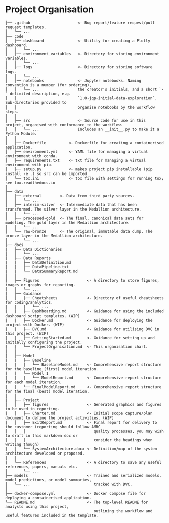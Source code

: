 
# Project Organisation

    ├── .github                     <- Bug report/feature request/pull request templates.
    │   └── ... 
    ├── code      
    │   ├── dashboard               <- Utility for creating a Plotly dashboard.
    │   │   └── ...
    │   ├── environment_variables   <- Directory for storing environment variables.
    │   │   └── ...
    │   ├── logs                    <- Directory for storing software logs.
    │   │   └── ...
    │   │── notebooks               <- Jupyter notebooks. Naming convention is a number (for ordering),
    │   │   └── ...                 the creator's initials, and a short `-` delimited description, e.g.
    │   │                           `1.0-jqp-initial-data-exploration`. Sub-directories provided to 
    │   │                           organise notebooks by the workflow steps.
    │   │
    │   ├── src                     <- Source code for use in this project, organised with conformance to the workflow. 
    │   │   └── ...                 Includes an __init__.py to make it a Python Module.
    │   │                         
    │   ├── Dockerfile          <- Dockerfile for creating a containerised application.
    │   ├── environment.yml     <- YAML file for managing a virtual environment with conda.
    │   ├── requirements.txt    <- txt file for managing a virtual environment with pip.
    │   ├── setup.py            <- makes project pip installable (pip install -e .) so src can be imported
    │   └── tox.ini             <- tox file with settings for running tox; see tox.readthedocs.io
    │
    ├── data
    │   ├── external        <- Data from third party sources.
    │   │   └── ...
    │   ├── interim-silver  <- Intermediate data that has been transformed. The silver layer in the Medallion architecture.
    │   │   └── ...
    │   ├── processed-gold  <- The final, canonical data sets for modeling. The gold layer in the Medallion architecture.
    │   │   └── ...
    │   └── raw-bronze      <- The original, immutable data dump. The bronze layer in the Medallion architecture.
    │       └── ...
    ├── docs
    |   ├── Data Dictionaries
    │   │   └── ...
    |   ├── Data Reports
    |   |   ├── DataDefinition.md
    |   |   ├── DataPipeline.txt
    |   |   └── DataSummaryReport.md
    │   │
    |   ├── Figures                     <- A directory to store figures, images or graphs for reporting.
    │   │   └── ...
    |   ├── Guidance
    |   |   ├── Cheatsheets             <- Directory of useful cheatsheets for coding/analytics.
    |   |   |   └── ...
    |   |   ├── Dashboarding.md         <- Guidance for using the included dashboard script templates. (WIP)
    |   |   ├── Docker.md               <- Guidance for deploying the project with Docker. (WIP)
    |   |   ├── DVC.md                  <- Guidance for utilising DVC in this project. (WIP)
    |   |   ├── GettingStarted.md       <- Guidance for setting up and initially configuring the project.
    |   |   └── ProjectOrganisation.md  <- This organisation chart.
    │   │
    |   ├── Model
    |   |   ├── Baseline
    |   |   |   └── BaselineModel.md    <- Comprehensive report structure for the baseline (first) model iteration.
    |   |   └── Model 1
    |   |   |   └── ModelReport.md      <- Comprehensive report structure for each model iteration. 
    |   |   └── FinalModelReport.md     <- Comprehensive report structure for the final (best) model iteration.
    │   │
    |   ├── Project
    │   │   ├── figures                 <- Generated graphics and figures to be used in reporting.
    |   │   ├── Charter.md              <- Initial scope capture/plan document to define the project activities. (WIP)
    |   │   ├── ExitReport.md           <- Final report for delivery to the customer (reporting should follow AMRC 
    │   │   │                              quality processes, you may wish to draft in this markdown doc or 
    │   │   │                              consider the headings when writing though)
    |   │   └── SystemArchitecture.docx <- Definition/map of the system architecture developed or proposed.
    │   │
    |   └── References                  <- A directory to save any useful references, papers, manuals etc.
    │       └── ...
    ├── models                          <- Trained and serialized models, model predictions, or model summaries, 
    │   └── ...                            tracked with DVC.
    │  
    ├── docker-compose.yml              <- Docker compose file for deploying a containerised application.
    └── README.md                       <- The top-level README for analysts using this project,             
                                           outlining the workflow and useful features included in the template.